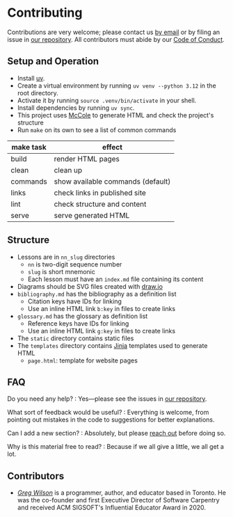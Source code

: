 # Contributing

Contributions are very welcome;
please contact us [by email][email] or by filing an issue in [our repository][repo].
All contributors must abide by our [Code of Conduct](./CODE_OF_CONDUCT.md).

## Setup and Operation

-   Install [uv][uv].
-   Create a virtual environment by running `uv venv --python 3.12` in the root directory.
-   Activate it by running `source .venv/bin/activate` in your shell.
-   Install dependencies by running `uv sync`.
-   This project uses [McCole][mccole] to generate HTML and check the project's structure
-   Run `make` on its own to see a list of common commands

| make task | effect                            |
| --------- | ----------------------------------|
| build     | render HTML pages                 |
| clean     | clean up                          |
| commands  | show available commands (default) |
| links     | check links in published site     |
| lint      | check structure and content       |
| serve     | serve generated HTML              |

## Structure

-   Lessons are in `nn_slug` directories
    -   `nn` is two-digit sequence number
    -   `slug` is short mnemonic
    -   Each lesson must have an `index.md` file containing its content
-   Diagrams should be SVG files created with [draw.io][draw-io]
-   `bibliography.md` has the bibliography as a definition list
    -   Citation keys have IDs for linking
    -   Use an inline HTML link `b:key` in files to create links
-   `glossary.md` has the glossary as definition list
    -   Reference keys have IDs for linking
    -   Use an inline HTML link `g:key` in files to create links
-   The `static` directory contains static files
-   The `templates` directory contains [Jinja][jinja] templates used to generate HTML
    -   `page.html`: template for website pages

## FAQ

Do you need any help?
:   Yes—please see the issues in [our repository][repo].

What sort of feedback would be useful?
:   Everything is welcome,
    from pointing out mistakes in the code to suggestions for better explanations.

Can I add a new section?
:   Absolutely, but please [reach out][email] before doing so.

Why is this material free to read?
:   Because if we all give a little, we all get a lot.

## <a id="contributors">Contributors</a>

-   [*Greg Wilson*][wilson-greg] is a programmer, author, and educator based in Toronto.
    He was the co-founder and first Executive Director of Software Carpentry
    and received ACM SIGSOFT's Influential Educator Award in 2020.

[draw-io]: https://www.drawio.com/
[email]: mailto:gvwilson@third-bit.com
[jinja]: https://jinja.palletsprojects.com/
[mccole]: https://pypi.org/project/mccole/
[repo]: https://github.com/gvwilson/codebender
[uv]: https://github.com/astral-sh/uv
[wilson-greg]: https://third-bit.com/
